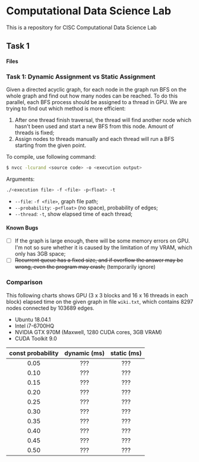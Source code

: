 # Computational Data Science Lab

This is a repository for CISC Computational Data Science Lab

## Task 1

#### Files

### Task 1: Dynamic Assignment vs Static Assignment

Given a directed acyclic graph, for each node in the graph run BFS on the whole graph and find out how many nodes can be reached. To do this parallel, each BFS process should be assigned to a thread in GPU. We are trying to find out which method is more efficient:

1. After one thread finish traversal, the thread will find another node which hasn't been used and start a new BFS from this node. Amount of threads is fixed;  
2. Assign nodes to threads manually and each thread will run a BFS starting from the given point.

To compile, use following command:

```bash
$ nvcc -lcurand <source code> -o <execution output>
```

Arguments:

```bash
./<execution file> -f <file> -p<float> -t
```

- `--file`: `-f <file>`, graph file path;  
- `--probability`: `-p<float>` (no space), probability of edges;  
- `--thread`: `-t`, show elapsed time of each thread;

#### Known Bugs

- [ ] If the graph is large enough, there will be some memory errors on GPU. I'm not so sure whether it is caused by the limitation of my VRAM, which only has 3GB space;  
- [ ] ~~Recurrent queue has a fixed size, and if overflow the answer may be wrong, even the program may crash;~~ (temporarily ignore)  

### Comparison

This following charts shows GPU (3 x 3 blocks and 16 x 16 threads in each block) elapsed time on the given graph in file `wiki.txt`, which contains 8297 nodes connected by 103689 edges.

- Ubuntu 18.04.1  
- Intel i7-6700HQ  
- NVIDIA GTX 970M (Maxwell, 1280 CUDA cores, 3GB VRAM)  
- CUDA Toolkit 9.0

|const probability|dynamic (ms)|static (ms)|
|:-:|:-:|:-:|
|0.05|???|???|
|0.10|???|???|
|0.15|???|???|
|0.20|???|???|
|0.25|???|???|
|0.30|???|???|
|0.35|???|???|
|0.40|???|???|
|0.45|???|???|
|0.50|???|???|